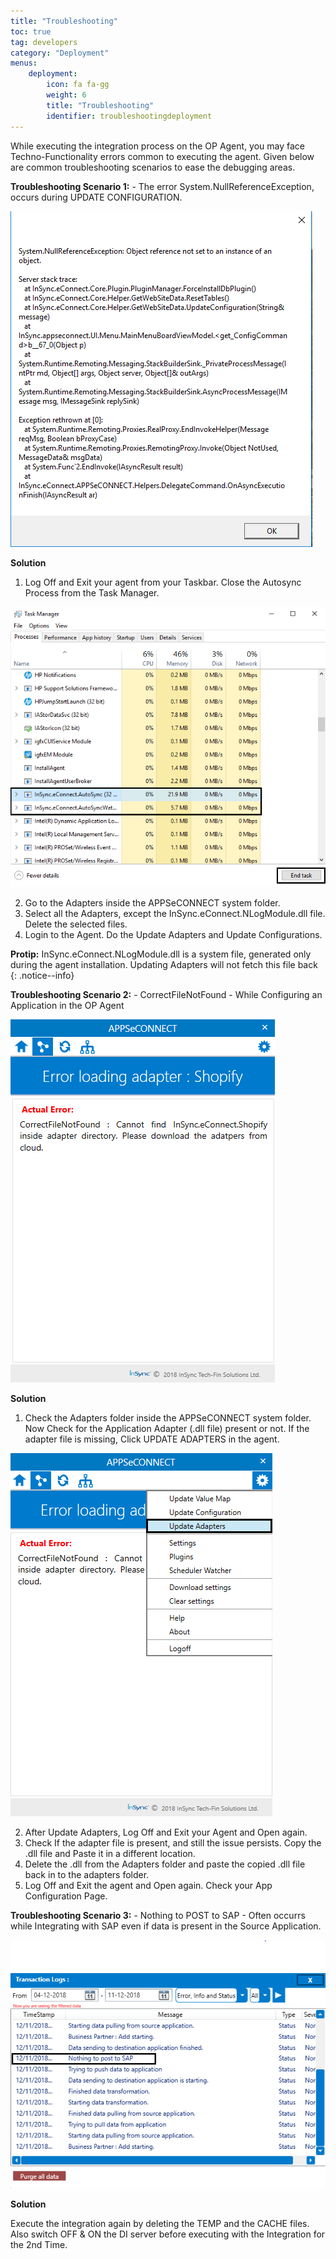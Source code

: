 ```yaml
---
title: "Troubleshooting"
toc: true
tag: developers
category: "Deployment"
menus:
    deployment: 
        icon: fa fa-gg
        weight: 6
        title: "Troubleshooting"
        identifier: troubleshootingdeployment              
---
```


While executing the integration process on the OP Agent, you may face Techno-Functionality errors common to executing the agent.
Given below are common troubleshooting scenarios to ease the debugging areas. 

**Troubleshooting Scenario 1:** - The error System.NullReferenceException, occurs during UPDATE CONFIGURATION.

![SystemError-UpdateConfig](/staticfiles/deployment/media/Troubleshooting/SystemError-UpdateConfig.png)

**Solution**

1.	Log Off and Exit your agent from your Taskbar. Close the Autosync Process from the Task Manager. 

![CloseAutosyncProcess-Taskbar](/staticfiles/deployment/media/Troubleshooting/CloseAutosyncProcess-Taskbar.png)

2.  Go to the Adapters inside the APPSeCONNECT system folder.
3.  Select all the Adapters, except the InSync.eConnect.NLogModule.dll file. Delete the selected files.
4.	Login to the Agent. Do the Update Adapters and Update Configurations.

**Protip:** InSync.eConnect.NLogModule.dll is a system file, generated only during the agent installation. 
Updating Adapters will not fetch this file back {: .notice--info}

**Troubleshooting Scenario 2:** - CorrectFileNotFound - While Configuring an Application in the OP Agent

![AppConfig-Error](/staticfiles/deployment/media/Troubleshooting/AppConfig-Error.png)

**Solution**

1.	Check the Adapters folder inside the APPSeCONNECT system folder. Now Check for the Application Adapter (.dll file) present or not. 
If the adapter file is missing, Click UPDATE ADAPTERS in the agent.

![Error-UpdateAdapter](/staticfiles/deployment/media/Troubleshooting/Error-UpdateAdapter.png)

2.	After Update Adapters, Log Off and Exit your Agent and Open again.
5.	Check If the adapter file is present, and still the issue persists. Copy the .dll file and Paste it in a different location. 
6.	Delete the .dll from the Adapters folder and paste the copied .dll file back in to the adapters folder.
7.	Log Off and Exit the agent and Open again. Check your App Configuration Page.

**Troubleshooting Scenario 3:** - Nothing to POST to SAP - Often occurrs while Integrating with SAP 
even if data is present in the Source Application.

![TransactionLog-Error](/staticfiles/deployment/media/Troubleshooting/TransactionLog-Error.png)

**Solution**

Execute the integration again by deleting the TEMP and the CACHE files. 
Also switch OFF & ON the DI server before executing with the Integration for the 2nd Time.
